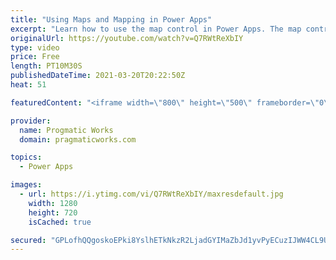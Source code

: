```yaml
---
title: "Using Maps and Mapping in Power Apps"
excerpt: "Learn how to use the map control in Power Apps. The map control allows you to create rich maps that can be used to display customer addresses in relation to where you're at and draw shapes on the map.  Part 1 Video on geocoding data with the Address Input Component: https://youtu.be/ptnZhiGIuv4  00:00"
originalUrl: https://youtube.com/watch?v=Q7RWtReXbIY
type: video
price: Free
length: PT10M30S
publishedDateTime: 2021-03-20T20:22:50Z
heat: 51

featuredContent: "<iframe width=\"800\" height=\"500\" frameborder=\"0\" src=\"https://www.youtube.com/embed/Q7RWtReXbIY\" allow=\"accelerometer; autoplay; encrypted-media; gyroscope; picture-in-picture\" allowfullscreen></iframe>"

provider:
  name: Progmatic Works
  domain: pragmaticworks.com

topics:
  - Power Apps

images:
  - url: https://i.ytimg.com/vi/Q7RWtReXbIY/maxresdefault.jpg
    width: 1280
    height: 720
    isCached: true

secured: "GPLofhQQgoskoEPki8YslhETkNkzR2LjadGYIMaZbJd1yvPyECuzIJWW4CL9U0BOZqB1a5ARJ1RIl/hBGLMjUh2dhPL4ypEoEHmzYx19L0Ui/qGf7t3qlS1Q9Vwnkuf78mTJ09XaHFU7GYT46goGjGLu4vzLZcVkjOOv2MOZqs8KpngK516WKI7Djkk9KaGKSCJwnG43876NA3MtOrPVeMvtNQK6N8ow7rhD6acvplp/C4uwEzn1yzZknopIVKLxSRC1YyBcgJLpF8XwFZ4flGN+Qrko5iz/tgTm9CqrHV7zVDGzOcT/c7aAJLSKsQTLmau9JXEcVRtE/LXaXPUe3gPdVbxEHcEBNW89twojhaw6f3cu1qshqyr26P51uBLFQ9G0VtPLmvsI81Fzg0AR9Q==;UBjP/mBlMxySRZTPJYKo8g=="
---
```


